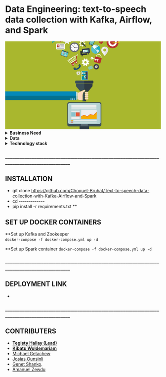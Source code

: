 # Data Engineering: text-to-speech data collection with Kafka, Airflow, and Spark

<img title="kafka" alt="Alt text" src="/images/collect.png" width= "1000">

<details close>
<summary><b>Business Need</b></summary>
<br>
Recognizing the value of large data sets for speech-t0-text data sets, and seeing the opportunity that there are many text corpuses for Amharic and Swahili languages, this project aims to design and build a robust, large scale, fault tolerant, highly available Kafka cluster that can be used to post a sentence and receive an audio file. 

By the end of this project, we will produce a tool that can be deployed to process posting and receiving text and audio files from and into a data lake, apply transformation in a distributed manner, and load it into a warehouse in a suitable format to train a speech-t0-text model.  

</details>
<details close>
<summary><b>Data</b></summary>
<br>
The purpose of the project is to build a data engineering pipeline that allows recording millions of Amharic and Swahili speakers reading digital texts in-app and web platforms. There are a number of large text corpora we will use, but for the purpose of testing the backend development, we can use the recently released Amharic news text classification dataset with baseline performance dataset: [IsraelAbebe/An-Amharic-News-Text-classification-Dataset: An Amharic News Text classification Dataset (github.com)](https://github.com/IsraelAbebe/An-Amharic-News-Text-classification-Dataset).
## Summary of tools used in the projects
- Apache Spark – A fast and general engine for large-scale data processing. It is 100 times faster than Hadoop MapReduce in memory and 10x faster on disk. Learn more about Apache Spark here
- Python – Python is a widely used high-level, general-purpose, interpreted, dynamic programming language. Learn more about Python here
- Kafka – A high-throughput, distributed, publish-subscribe messaging system. Learn more about Kafka here

Read a brief description of the data [here](https://arxiv.org/pdf/2103.05639.pdf).

### Alternative data 
Ready-made Amharic data collected from different sources [here](https://drive.google.com/file/d/1_YLX27TdACjIF1iu8e3t-kkTb1qBlLkO/view?usp=sharing). 

</details>
<details close>
<summary><b>Technology stack</b></summary>
<br>
Integration between tools towards the final goal

<img title="kafka" alt="Alt text" src="/images/kafka.PNG">

</details>

### ___________________________________________________________________________________________

## INSTALLATION
 * git clone https://github.com/Choquet-Bruhat/Text-to-speech-data-collection-with-Kafka-Airflow-and-Spark
 * cd -------------
 * pip install -r requirements.txt **
 
 ## SET UP DOCKER CONTAINERS
 **Set up Kafka and Zookeeper  
 ```docker-compose -f docker-compose.yml up -d```
 
 **Set up Spark container
 ```docker-compose -f docker-compose.yml up -d```
 


### ___________________________________________________________________________________________
## DEPLOYMENT LINK
 *  
### ___________________________________________________________________________________________
## CONTRIBUTERS
- [**Tegisty Hailay (Lead)**](https://github.com/tigisthailay)
- [**Kibatu Woldemariam**](https://github.com/kebishaa)
- [Michael Getachew](https://github.com/michaelgetachew-abebe)
- [Josias Ounsinli](https://github.com/Josias-Ounsinli)
- [Genet Shanko](https://github.com/gshanko125298).   
- [Amanuel Zewdu](https://github.com/Amanuel3065)


